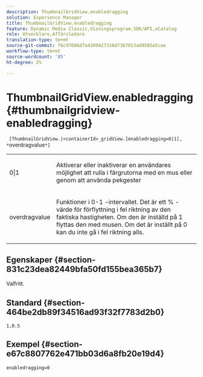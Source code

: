 ```yaml
---
description: ThumbnailGridView.enabledragging
solution: Experience Manager
title: ThumbnailGridView.enabledragging
feature: Dynamic Media Classic,Visningsprogram,SDK/API,eCatalog
role: Utvecklare,Affärsledare
translation-type: tm+mt
source-git-commit: f6c97606d7a4209427316d7367013ad9585a5cae
workflow-type: tm+mt
source-wordcount: '85'
ht-degree: 2%

---
```



# ThumbnailGridView.enabledragging{#thumbnailgridview-enabledragging}

` [ThumbnailGridView.|<containerId>_gridView.]enabledragging=0|1[, *`overdragvalue`*]`

<table id="table_B1363BFD20204093AAB326A1AB503B93"> 
 <tbody> 
  <tr> 
   <td> <p> <span class="codeph"> 0|1  </span> </p> </td> 
   <td> <p> Aktiverar eller inaktiverar en användares möjlighet att rulla i färgrutorna med en mus eller genom att använda pekgester </p> </td> 
  </tr> 
  <tr> 
   <td> <p> <span class="codeph"> <span class="varname"> overdragvalue  </span> </span> </p> </td> 
   <td> <p> Funktioner i <span class="codeph"> 0-1 </span>-intervallet. Det är ett <span class="codeph"> % </span>-värde för förflyttning i fel riktning av den faktiska hastigheten. Om den är inställd på <span class="codeph"> 1 </span> flyttas den med musen. Om det är inställt på <span class="codeph"> 0 </span> kan du inte gå i fel riktning alls. </p> </td> 
  </tr> 
 </tbody> 
</table>

## Egenskaper {#section-831c23dea82449bfa50fd155bea365b7}

Valfritt.

## Standard {#section-464be2db89f34516ad93f32f7783d2b0}

`1,0.5`

## Exempel {#section-e67c8807762e471bb03d6a8fb20e19d4}

`enabledragging=0`

